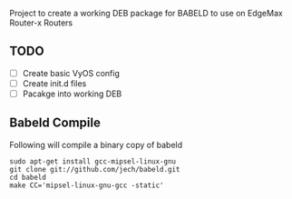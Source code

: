 
Project to create a working DEB package for BABELD to use on EdgeMax Router-x Routers

## TODO

- [ ] Create basic VyOS config 
- [ ] Create init.d files
- [ ] Pacakge into working DEB

## Babeld Compile

Following will compile a binary copy of babeld
```
sudo apt-get install gcc-mipsel-linux-gnu
git clone git://github.com/jech/babeld.git
cd babeld
make CC='mipsel-linux-gnu-gcc -static'
```
